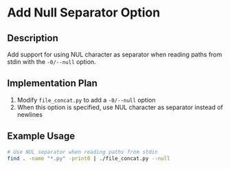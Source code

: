 # Add Null Separator Option

## Description
Add support for using NUL character as separator when reading paths from stdin with the `-0/--null` option.

## Implementation Plan
1. Modify `file_concat.py` to add a `-0/--null` option
2. When this option is specified, use NUL character as separator instead of newlines

## Example Usage
```bash
# Use NUL separator when reading paths from stdin
find . -name "*.py" -print0 | ./file_concat.py --null
```